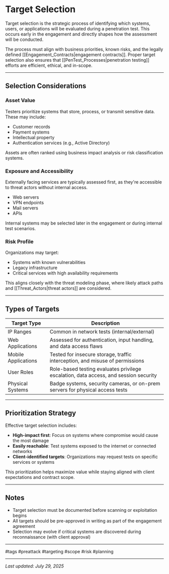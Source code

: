 # Target Selection

Target selection is the strategic process of identifying which systems, users, or applications will be evaluated during a penetration test. This occurs early in the engagement and directly shapes how the assessment will be conducted.

The process must align with business priorities, known risks, and the legally defined [[Engagement_Contracts|engagement contracts]]. Proper target selection also ensures that [[PenTest_Processes|penetration testing]] efforts are efficient, ethical, and in-scope.

---

## Selection Considerations

### Asset Value

Testers prioritize systems that store, process, or transmit sensitive data. These may include:

- Customer records
- Payment systems
- Intellectual property
- Authentication services (e.g., Active Directory)

Assets are often ranked using business impact analysis or risk classification systems.

### Exposure and Accessibility

Externally facing services are typically assessed first, as they're accessible to threat actors without internal access.

- Web servers
- VPN endpoints
- Mail servers
- APIs

Internal systems may be selected later in the engagement or during internal test scenarios.

### Risk Profile

Organizations may target:

- Systems with known vulnerabilities
- Legacy infrastructure
- Critical services with high availability requirements

This aligns closely with the threat modeling phase, where likely attack paths and [[Threat_Actors|threat actors]] are considered.

---

## Types of Targets

| Target Type         | Description                                                                          |
| ------------------- | ------------------------------------------------------------------------------------ |
| IP Ranges           | Common in network tests (internal/external)                                          |
| Web Applications    | Assessed for authentication, input handling, and data access flaws                   |
| Mobile Applications | Tested for insecure storage, traffic interception, and misuse of permissions         |
| User Roles          | Role-based testing evaluates privilege escalation, data access, and session security |
| Physical Systems    | Badge systems, security cameras, or on-prem servers for physical access tests        |

---

## Prioritization Strategy

Effective target selection includes:

- **High-impact first**: Focus on systems where compromise would cause the most damage
- **Easily reachable**: Test systems exposed to the internet or connected networks
- **Client-identified targets**: Organizations may request tests on specific services or systems

This prioritization helps maximize value while staying aligned with client expectations and contract scope.

---

## Notes

- Target selection must be documented before scanning or exploitation begins
- All targets should be pre-approved in writing as part of the engagement agreement
- Selection may evolve if critical systems are discovered during reconnaissance (with client approval)

---

#tags 
#preattack #targeting #scope #risk #planning

---

_Last updated: July 29, 2025_
